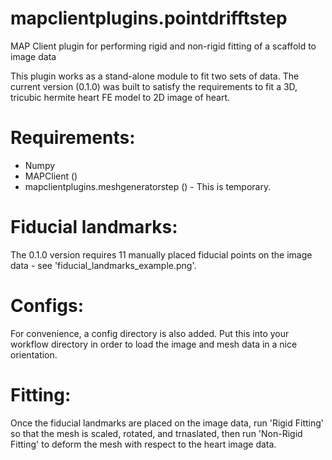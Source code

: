 # mapclientplugins.pointdrifftstep
MAP Client plugin for performing rigid and non-rigid fitting of a scaffold to image data 

This plugin works as a stand-alone module to fit two sets of data.
The current version (0.1.0) was built to satisfy the requirements to fit a 3D, tricubic hermite heart FE model to 2D image of heart. 

# Requirements: 
- Numpy
- MAPClient ()
- mapclientplugins.meshgeneratorstep () - This is temporary.

# Fiducial landmarks: 
The 0.1.0 version requires 11 manually placed fiducial points on the image data - see 'fiducial_landmarks_example.png'.

# Configs:
For convenience, a config directory is also added. Put this into your workflow directory in order to load the image and mesh data
in a nice orientation.

# Fitting: 
Once the fiducial landmarks are placed on the image data, run 'Rigid Fitting' so that the mesh is scaled, rotated, and trnaslated, 
then run 'Non-Rigid Fitting' to deform the mesh with respect to the heart image data.
